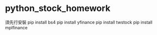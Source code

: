# python_stock_homework
須先行安裝
pip install bs4
pip install yfinance
pip install twstock
pip install mplfinance
